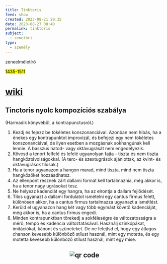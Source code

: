 ```yaml
---
title: Tinktoris
feed: show
created: 2023-08-21 20:35
date: 2023-08-27 08:40
permalink: tinktoris
subject:
  - zenetöri
type:
  - személy
---
```


zeneelméletíró

<mark>1435-1511</mark>

# [wiki](https://www.wikiwand.com/en/Johannes_Tinctoris)

## Tinctoris nyolc kompozíciós szabálya
(Harmadik könyvéből, a kontrapunctusról.)

1. Kezdj és fejezz be tökéletes konszonanciával. Azonban nem hibás, ha a énekes egy kontrapunktot improvizál, és befejezi egy nem tökéletes konszonanciával, de ilyen esetben a mozgásnak sokhangúnak kell lennie. A basszus hatod- vagy oktávugrását nem engedélyezik.
2. Kövesd a tenort felfelé és lefelé ugyanolyan fajta - tiszta és nem tiszta hangköztávolságokkal. (A terc- és szextugrások ajánlottak, az kvint- és oktávugrások tilosak.)
3. Ha a tenor ugyanazon a hangon marad, mind tiszta, mind nem tiszta hangközöket hozzáadhatsz.
4. Az ellenpont résznek zárt dallami formát kell tartalmaznia, még akkor is, ha a tenor nagy ugrásokat tesz.
5. Ne helyezz kadenciát egy hangra, ha az elrontja a dallam fejlődését.
6. Tilos ugyanazt a dallami fordulatot ismételni egy cantus firmus felett, különösen akkor, ha a cantus firmus tartalmazza ugyanazt a ismétlést.
7. Kerüld el ugyanazon hang két vagy több egymást követő kadenciáját, még akkor is, ha a cantus firmus engedi.
8. Minden kontrapunktban törekedj a sokféleségre és változatosságra a mérő, tempó és kadencia változtatásával. Használj szinkópákat, imitációkat, kánont és szüneteket. De ne felejtsd el, hogy egy átlagos chanson kevesebb különböző stílust használ, mint egy motetta, és egy motetta kevesebb különböző stílust használ, mint egy mise.



## <p style="text-align: center;"><img src="https://chart.googleapis.com/chart?cht=qr&chl=https://notes.andrasdenes.com/tinctoris&chs=180x180&choe=UTF-8&chld=L|2" alt="qr code"></p>

